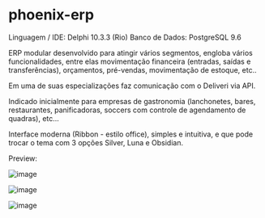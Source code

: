 # phoenix-erp

Linguagem / IDE: Delphi 10.3.3 (Rio)
Banco de Dados: PostgreSQL 9.6

ERP modular desenvolvido para atingir vários segmentos, engloba vários funcionalidades, entre elas 
movimentação financeira (entradas, saídas e transferências), orçamentos, pré-vendas, movimentação de estoque, etc.. 

Em uma de suas especializações faz comunicação com o Deliveri via API.

Indicado inicialmente para empresas de gastronomia (lanchonetes, bares, restaurantes, panificadoras, soccers com 
controle de agendamento de quadras), etc...

Interface moderna (Ribbon - estilo office), simples e intuitiva, e que pode trocar o tema com 3 opções Silver, Luna e Obsidian.

Preview:

![image](https://user-images.githubusercontent.com/73006333/119862276-b69a6e00-beee-11eb-90ca-d4ba763b35c0.png)

![image](https://user-images.githubusercontent.com/73006333/119862614-1133ca00-beef-11eb-9148-477d10c52ae7.png)

![image](https://user-images.githubusercontent.com/73006333/119862951-712a7080-beef-11eb-8ab7-7ecce787e297.png)
